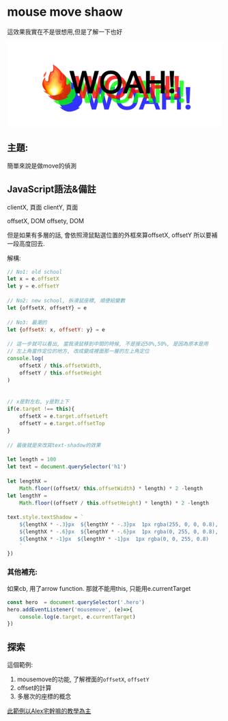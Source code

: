 # mouse move shaow

這效果我實在不是很想用,但是了解一下也好

![](./pic.png)

## 主題:
簡單來說是做move的偵測

## JavaScript語法&備註

clientX, 頁面
clientY, 頁面

offsetX, DOM
offsety, DOM

但是如果有多層的話, 會依照滑鼠點選位置的外框來算offsetX, offsetY
所以要補一段高度回去. 

解構: 

```JavaScript
// No1: old school 
let x = e.offsetX
let y = e.offsetY

// No2: new school, 拆滑鼠座標, 順便給變數
let {offsetX, offsetY} = e

// No3: 最潮的
let {offsetX: x, offsetY: y} = e

// 這一步就可以看出, 當我滑鼠移到中間的時候, 不是接近50%,50%, 是因為原本是用
// 左上角當作定位的地方, 改成變成裡面那一層的左上角定位
console.log(
    offsetX / this.offsetWidth, 
    offsetY / this.offsetHeight
)


// x是對左右, y是對上下
if(e.target !== this){
    offsetX = e.target.offsetLeft
    offsetY = e.target.offsetTop
}

// 最後就是來改寫text-shadow的效果

let length = 100 
let text = document.querySelector('h1')

let lengthX = 
    Math.floor((offsetX/ this.offsetWidth) * length) * 2 -length
let lengthY =
    Math.floor((offsetY / this.offsetHeight) * length) * 2 -length

text.style.textShadow = `
    ${lengthX * -.3}px  ${lengthY * -.3}px  1px rgba(255, 0, 0, 0.8),
    ${lengthX * -.6}px  ${lengthY * -.6}px  1px rgba(0, 255, 0, 0.8),
    ${lengthX * -1}px  ${lengthY * -1}px  1px rgba(0, 0, 255, 0.8)
    `
})


```

### 其他補充:

如果cb, 用了arrow function.  那就不能用this, 只能用e.currentTarget

```JavaScript
const hero  = document.querySelector('.hero')
hero.addEventListener('mousemove', (e)=>{
    console.log(e.target, e.currentTarget)
})

```


## 探索
 
這個範例:

1. mousemove的功能, 了解裡面的`offsetX`, `offsetY`
2. offset的計算
3. 多層次的座標的概念


[此範例以Alex宅幹嘛的教學為主](https://www.youtube.com/watch?v=3862i0RdKLU&t=6m51s)